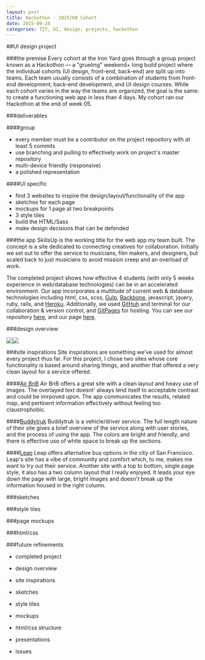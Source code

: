 ```yaml
---
layout: post
title: Hackothon - 2015/08 Cohort
date: 2015-09-28
categories: TIY, UI, design, projects, hackothon
---
```


##UI design project

###the premise
Every cohort at the Iron Yard goes through a group project known as a Hackothon — a "grueling" weekend+ long build project where the individual cohorts (UI design, front-end, back-end) are split up into teams. Each team usually consists of a combination of students from front-end development, back-end development, and UI design courses. While each cohort varies in the way the teams are organized, the goal is the same: to create a functioning web app in less than 4 days. My cohort ran our Hackothon at the end of week 05.

###deliverables

####group
- every member must be a contributor on the project repository with at least 5 commits
- use branching and pulling to effectively work on project's master repository
- multi-device friendly (responsive)
- a polished representation

####UI specific
- find 3 websites to inspire the design/layout/functionality of the app
- sketches for each page
- mockups for 1 page at two breakpoints
- 3 style tiles
- build the HTML/Sass
- make design decisions that can be defended

###the app
SkillsUp is the working title for the web app my team built. The concept is a site dedicated to connecting creatives for collaboration. Initially we set out to offer the service to musicians, film makers, and designers, but scaled back to just musicians to avoid mission creep and an overload of work.

The completed project shows how effective 4 students (with only 5 weeks experience in web/database technologies) can be in an accelerated environment. Our app incorporates a multitude of current web & database technologies including html, css, scss, [Gulp](http://gulpjs.com/), [Backbone](http://backbonejs.org/), javascript, jquery, ruby, rails, and [Heroku](https://www.heroku.com/). Additionally, we used [GitHuh](https://github.com/) and terminal for our collaboration & version control, and [GitPages](https://pages.github.com/) for hosting. You can see our repository [here](https://github.com/bobmccarthy/stop-drop-and-collaborate), and our page [here](http://bobmccarthy.github.io/).

###design overview

<img id="test" src="{{ post.url | prepend: site.baseurl }}/images/skillsup_home_fs.png"><img src="{{ post.url | prepend: site.baseurl }}/images/skillsup_login_fs.png">

###site inspirations
Site inspirations are something we've used for almost every project thus far. For this project, I chose two sites whose core functionality is based around sharing things, and another that offered a very clean layout for a service offered. 

####[Air BnB](https://www.airbnb.com/)
Air BnB offers a great site with a clean layout and heavy use of images. The overlayed text doesnt' always lend itself to acceptable contrast and could be imrpoved upon. The app communicates the results, related map, and pertinent information effectively without feeling too claustrophobic.

####[Buddytruk](https://www.buddytruk.com/)
Buddytruk is a vehicle/driver service. The full length nature of their site gives a brief overview of the service along with user stories, and the process of using the app. The colors are bright and friendly, and there is effective use of white space to break up the sections.

####[Leap](http://leaptransit.com/)
Leap offers alternative bus options in the city of San Francisco. Leap's site has a vibe of community and comfort which, to me, makes me want to try out their service. Another site with a top to bottom, single page style, it also has a two column layout that I really enjoyed. It leads your eye down the page with large, bright images and doesn't break up the information housed in the right column.

###sketches

###style tiles

###page mockups

###html/css

###future refinements

- completed project
- design overview
- site inspirations
- sketches
- style tiles
- mockups
- html/css structure
- presentations

- issues